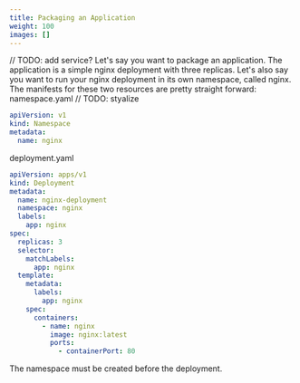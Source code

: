 ```yaml
---
title: Packaging an Application
weight: 100
images: []
---
```

// TODO: add service?
Let's say you want to package an application. The application is a simple nginx deployment with
three replicas. Let's also say you want to run your nginx deployment in its own namespace, called nginx. The
manifests for these two resources are pretty straight forward:
namespace.yaml // TODO: styalize
```yaml
apiVersion: v1
kind: Namespace
metadata:
  name: nginx
```

deployment.yaml
```yaml
apiVersion: apps/v1
kind: Deployment
metadata:
  name: nginx-deployment
  namespace: nginx
  labels:
    app: nginx
spec:
  replicas: 3
  selector:
    matchLabels:
      app: nginx
  template:
    metadata:
      labels:
        app: nginx
    spec:
      containers:
        - name: nginx
          image: nginx:latest
          ports:
            - containerPort: 80
```
The namespace must be created before the deployment.
